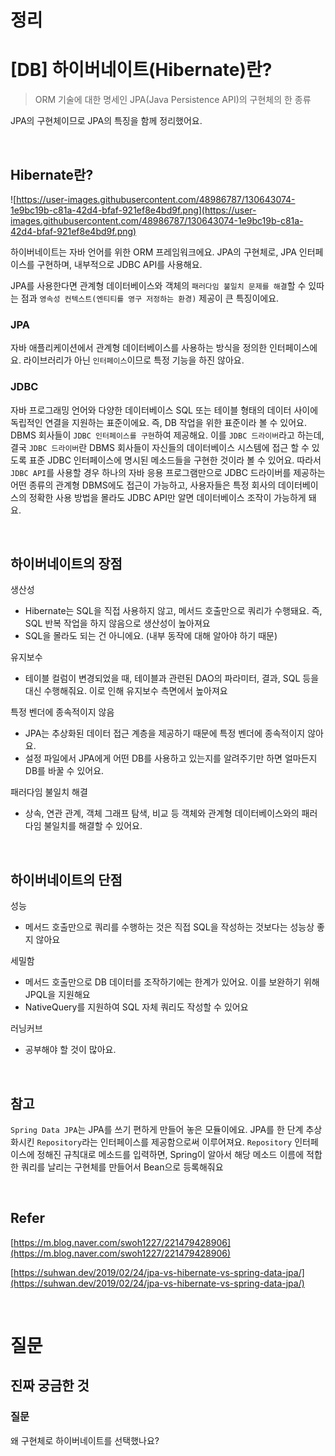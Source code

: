 # 정리

# [DB] 하이버네이트(Hibernate)란?

> ORM 기술에 대한 명세인 JPA(Java Persistence API)의 구현체의 한 종류

JPA의 구현체이므로 JPA의 특징을 함께 정리했어요.

<br>

## Hibernate란?

![https://user-images.githubusercontent.com/48986787/130643074-1e9bc19b-c81a-42d4-bfaf-921ef8e4bd9f.png](https://user-images.githubusercontent.com/48986787/130643074-1e9bc19b-c81a-42d4-bfaf-921ef8e4bd9f.png)

하이버네이트는 자바 언어를 위한 ORM 프레임워크에요. JPA의 구현체로, JPA 인터페이스를 구현하며, 내부적으로 JDBC API를 사용해요.

JPA를 사용한다면 관계형 데이터베이스와 객체의 `패러다임 불일치 문제를 해결`할 수 있따는 점과 `영속성 컨텍스트(엔티티를 영구 저정하는 환경)` 제공이 큰 특징이에요.

### JPA

자바 애플리케이션에서 관계형 데이터베이스를 사용하는 방식을 정의한 인터페이스에요. 라이브러리가 아닌 `인터페이스`이므로 특정 기능을 하진 않아요.

### JDBC

자바 프로그래밍 언어와 다양한 데이터베이스 SQL 또는 테이블 형태의 데이터 사이에 독립적인 연결을 지원하는 표준이에요. 즉, DB 작업을 위한 표준이라 볼 수 있어요.
DBMS 회사들이 `JDBC 인터페이스를 구현`하여 제공해요. 이를 `JDBC 드라이버`라고 하는데, 결국 `JDBC 드라이버`란 DBMS 회사들이 자신들의 데이터베이스 시스템에 접근 할 수 있도록 표준 JDBC 인터페이스에 명시된 메소드들을 구현한 것이라 볼 수 있어요.
따라서 `JDBC API`를 사용할 경우 하나의 자바 응용 프로그램만으로 JDBC 드라이버를 제공하는 어떤 종류의 관계형 DBMS에도 접근이 가능하고, 사용자들은 특정 회사의 데이터베이스의 정확한 사용 방법을 몰라도 JDBC API만 알면 데이터베이스 조작이 가능하게 돼요.

<br>

## 하이버네이트의 장점

생산성

- Hibernate는 SQL을 직접 사용하지 않고, 메서드 호출만으로 쿼리가 수행돼요. 즉, SQL 반복 작업을 하지 않음으로 생산성이 높아져요
- SQL을 몰라도 되는 건 아니에요. (내부 동작에 대해 알아야 하기 때문)

유지보수

- 테이블 컬럼이 변경되었을 때, 테이블과 관련된 DAO의 파라미터, 결과, SQL 등을 대신 수행해줘요. 이로 인해 유지보수 측면에서 높아져요

특정 벤더에 종속적이지 않음

- JPA는 추상화된 데이터 접근 계층을 제공하기 때문에 특정 벤더에 종속적이지 않아요.
- 설정 파일에서 JPA에게 어떤 DB를 사용하고 있는지를 알려주기만 하면 얼마든지 DB를 바꿀 수 있어요.

패러다임 불일치 해결

- 상속, 연관 관계, 객체 그래프 탐색, 비교 등 객체와 관계형 데이터베이스와의 패러다임 불일치를 해결할 수 있어요.

<br>

## 하이버네이트의 단점

성능

- 메서드 호출만으로 쿼리를 수행하는 것은 직접 SQL을 작성하는 것보다는 성능상 좋지 않아요

세밀함

- 메서드 호출만으로 DB 데이터를 조작하기에는 한계가 있어요. 이를 보완하기 위해 JPQL을 지원해요
- NativeQuery를 지원하여 SQL 자체 쿼리도 작성할 수 있어요

러닝커브

- 공부해야 할 것이 많아요.

<br>

## 참고

`Spring Data JPA`는 JPA를 쓰기 편하게 만들어 놓은 모듈이에요.
JPA를 한 단계 추상화시킨 `Repository`라는 인터페이스를 제공함으로써 이루어져요. `Repository` 인터페이스에 정해진 규칙대로 메소드를 입력하면, Spring이 알아서 해당 메소드 이름에 적합한 쿼리를 날리는 구현체를 만들어서 Bean으로 등록해줘요

<br>

## Refer

[https://m.blog.naver.com/swoh1227/221479428906](https://m.blog.naver.com/swoh1227/221479428906)

[https://suhwan.dev/2019/02/24/jpa-vs-hibernate-vs-spring-data-jpa/](https://suhwan.dev/2019/02/24/jpa-vs-hibernate-vs-spring-data-jpa/)

<br>

# 질문

## 진짜 궁금한 것

### 질문

왜 구현체로 하이버네이트를 선택했나요?